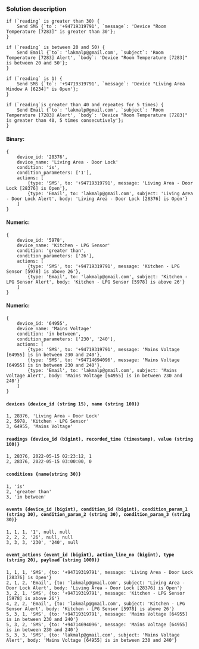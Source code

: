 ### Solution description

```
if (`reading` is greater than 30) {
    Send SMS {`to`: '+94719319791', `message`: 'Device "Room Temperature [7283]" is greater than 30'};
}

if (`reading` is between 20 and 50) {
    Send Email {`to`: 'lakmalp@gmail.com', `subject`: 'Room Temperature [7283] Alert', `body`: 'Device "Room Temperature [7283]" is between 20 and 50'};
}

if (`reading` is 1) {
    Send SMS {`to`: '+94719319791', `message`: 'Device "Living Area Window A [6234]" is Open'};
}

if (`reading`is greater than 40 and repeates for 5 times) {
    Send Email {`to`: 'lakmalp@gmail.com', `subject`: 'Room Temperature [7283] Alert', `body`: 'Device "Room Temperature [7283]" is greater than 40, 5 times consecutively'};
}
```

#### Binary:
```
{
    device_id: '28376', 
    device_name: 'Living Area - Door Lock'
    condition: 'is', 
    condition_parameters: ['1'], 
    actions: [
        {type: 'SMS', to: '+94719319791', message: 'Living Area - Door Lock [28376] is Open'}, 
        {type: 'Email', to: 'lakmalp@gmail.com', subject: 'Living Area - Door Lock Alert', body: 'Living Area - Door Lock [28376] is Open'}
    ]
}
```

#### Numeric:
```
{
    device_id: '5978', 
    device_name: 'Kitchen - LPG Sensor'
    condition: 'greater than', 
    condition_parameters: ['26'], 
    actions: [
        {type: 'SMS', to: '+94719319791', message: 'Kitchen - LPG Sensor [5978] is above 26'}, 
        {type: 'Email', to: 'lakmalp@gmail.com', subject: 'Kitchen - LPG Sensor Alert', body: 'Kitchen - LPG Sensor [5978] is above 26'}
    ]
}
```

#### Numeric:
```
{
    device_id: '64955', 
    device_name: 'Mains Voltage'
    condition: 'in between', 
    condition_parameters: ['230', '240'], 
    actions: [
        {type: 'SMS', to: '+94719319791', message: 'Mains Voltage [64955] is in between 230 and 240'}, 
        {type: 'SMS', to: '+94714694096', message: 'Mains Voltage [64955] is in between 230 and 240'}, 
        {type: 'Email', to: 'lakmalp@gmail.com', subject: 'Mains Voltage Alert', body: 'Mains Voltage [64955] is in between 230 and 240'}
    ]
}
```

#### `devices {device_id (string 15), name (string 100)}`
```
1, 28376, 'Living Area - Door Lock'
2, 5978, 'Kitchen - LPG Sensor'
3, 64955, 'Mains Voltage'
```
#### `readings {device_id (bigint), recorded_time (timestamp), value (string 100)}`
```
1, 28376, 2022-05-15 02:23:12, 1
2, 28376, 2022-05-15 03:00:00, 0
```
#### `conditions {name(string 30)}`
```
1, 'is'
2, 'greater than'
3, 'in between'
```
#### `events {device_id (bigint), condition_id (bigint), condition_param_1 (string 30), condition_param_2 (string 30), condition_param_3 (string 30)}`
```
1, 1, 1, '1', null, null
2, 2, 2, '26', null, null
3, 3, 3, '230', '240', null
```
#### `event_actions {event_id (bigint), action_line_no (bigint), type (string 20), payload (string 1000)}`
```
1, 1, 1, 'SMS', {to: '+94719319791', message: 'Living Area - Door Lock [28376] is Open'}
2, 1, 2, 'Email', {to: 'lakmalp@gmail.com', subject: 'Living Area - Door Lock Alert', body: 'Living Area - Door Lock [28376] is Open'}
3, 2, 1, 'SMS', {to: '+94719319791', message: 'Kitchen - LPG Sensor [5978] is above 26'}
4, 2, 2, 'Email', {to: 'lakmalp@gmail.com', subject: 'Kitchen - LPG Sensor Alert', body: 'Kitchen - LPG Sensor [5978] is above 26'}
5, 3, 1, 'SMS', {to: '+94719319791', message: 'Mains Voltage [64955] is in between 230 and 240'}
5, 3, 2, 'SMS', {to: '+94714694096', message: 'Mains Voltage [64955] is in between 230 and 240'}
5, 3, 3, 'SMS', {to: 'lakmalp@gmail.com', subject: 'Mains Voltage Alert', body: 'Mains Voltage [64955] is in between 230 and 240'}
```
